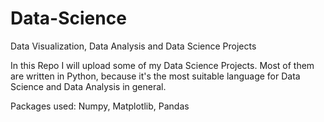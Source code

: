 # Data-Science
Data Visualization, Data Analysis and Data Science Projects

In this Repo I will upload some of my Data Science Projects. 
Most of them are written in Python, because it's the most suitable language for Data Science and Data Analysis in general.

Packages used:
Numpy, Matplotlib, Pandas
